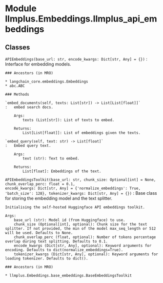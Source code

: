 Module llmplus.Embeddings.llmplus_api_embeddings
================================================

Classes
-------

`APIEmbeddings(base_url: str, encode_kwargs: Dict[str, Any] = {})`
:   Interface for embedding models.

    ### Ancestors (in MRO)

    * langchain_core.embeddings.Embeddings
    * abc.ABC

    ### Methods

    `embed_documents(self, texts: List[str]) ‑> List[List[float]]`
    :   embed search docs.
        
        Args:
            texts (List[str]): List of texts to embed.
        
        Returns:
            List[List[float]]: List of embeddings given the texts.

    `embed_query(self, text: str) ‑> List[float]`
    :   Embed query text.
        
        Args:
            text (str): Text to embed.
        
        Returns:
            List[float]: Embeddings of the text.

`APIEmbeddingsToolkit(base_url: str, chunk_size: Optional[int] = None, chunk_overlap_perc: float = 0.1, encode_kwargs: Dict[str, Any] = {'normalize_embeddings': True, 'batch_size': 128}, tokenizer_kwargs: Dict[str, Any] = {})`
:   Base class for storing the embedding model and the text splitter.
        
    
    Initialising the self-hosted Huggingface API embeddings toolkit.
    
    Args:
        base_url (str): Model id (from Huggingface) to use.
        chunk_size (Optional[int], optional): Chunk size for the text splitter. If not provided, the min of the model max_seq_length or 512 will be used. Defaults to None.
        chunk_overlap_perc (float, optional): Number of tokens percentage overlap during text splitting. Defaults to 0.1.
        encode_kwargs (Dict[str, Any], optional): Keyword arguments for encoding. Defaults to dict(normalize_embeddings=True).
        tokenizer_kwargs (Dict[str, Any], optional): Keyword arguments for loading tokenizer. Defaults to dict().

    ### Ancestors (in MRO)

    * llmplus.Embeddings.base_embeddings.BaseEmbeddingsToolkit